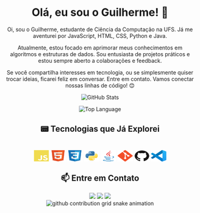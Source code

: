<div align="center">
<h1>
  Olá, eu sou o Guilherme! 👋
</h1>



Oi, sou o Guilherme, estudante de Ciência da Computação na UFS. Já me aventurei por JavaScript, HTML, CSS, Python e Java.

Atualmente, estou focado em aprimorar meus conhecimentos em algoritmos e estruturas de dados. Sou entusiasta de projetos práticos e estou sempre aberto a colaborações e feedback.

Se você compartilha interesses em tecnologia, ou se simplesmente quiser trocar ideias, ficarei feliz em conversar. Entre em contato. Vamos conectar nossas linhas de código! 😊




<p align="center">
  <img src="https://github-readme-stats.vercel.app/api?username=Slotov-7&rank_icon=github&show_icons=true&theme=dark" alt="GitHub Stats">
</p>

<p align="center">
  <img src="https://github-readme-stats.vercel.app/api/top-langs/?username=Slotov-7&layout=compact&theme=dark" alt="Top Language">
</p>

<h2>
  📟 Tecnologias que Já Explorei
  </h2>
</picture>
<div style="display: inline_block" align= "center" valagn= "top"><br>
  <img align="center" alt="Slotov-Js" height="30" width="40" src="https://raw.githubusercontent.com/devicons/devicon/master/icons/javascript/javascript-plain.svg">
  <img align="center" alt="Slotov-HTML" height="30" width="40" src="https://raw.githubusercontent.com/devicons/devicon/master/icons/html5/html5-original.svg">
  <img align="center" alt="Slotov-CSS" height="30" width="40" src="https://raw.githubusercontent.com/devicons/devicon/master/icons/css3/css3-original.svg">
  <img align="center" alt="Slotov-Python" height="30" width="40" src="https://raw.githubusercontent.com/devicons/devicon/master/icons/python/python-original.svg">
  <img align="center" alt="Slotov-Java" height="30" width="40" src="https://raw.githubusercontent.com/devicons/devicon/master/icons/java/java-original.svg">
  <img align="center" alt="Slotov-Git" height="30" width="40" src="https://raw.githubusercontent.com/devicons/devicon/master/icons/git/git-original.svg">
  <img align="center" alt="Slotov-github" height="30" width="40" src="https://raw.githubusercontent.com/devicons/devicon/master/icons/github/github-original.svg">
  <img align="center" alt="Slotov-Vscode" height="30" width="40" src="https://raw.githubusercontent.com/devicons/devicon/master/icons/vscode/vscode-original.svg">
</div>

## 📫 Entre em Contato 

<div align="center"> 
  <a href="https://www.instagram.com/_guilhermearaujo.7/" target="_blank"><img src="https://img.shields.io/badge/-Instagram-%23E4405F?style=for-the-badge&logo=instagram&logoColor=white" target="_blank"></a>
  <a href = "mailto:guilherme.araujo@dcomp.ufs.br"><img src="https://img.shields.io/badge/-Gmail-%23333?style=for-the-badge&logo=gmail&logoColor=white" target="_blank"  ></a>
  <a href="https://www.linkedin.com/in/guiherme-ara%C3%BAjo/" target="_blank"><img src="https://img.shields.io/badge/-LinkedIn-%230077B5?style=for-the-badge&logo=linkedin&logoColor=white" target="_blank"></a>
  
</div>

<picture>
  <source media="(prefers-color-scheme: dark)" srcset="https://raw.githubusercontent.com/Slotov-7/Slotov-7/output/github-contribution-grid-snake-dark.svg">
  <source media="(prefers-color-scheme: light)" srcset="https://raw.githubusercontent.com/Slotov-7/Slotov-7/output/github-contribution-grid-snake.svg">
  <img alt="github contribution grid snake animation" src="https://raw.githubusercontent.com/YourUser/YourUser/output/github-contribution-grid-snake.svg">
</picture>
</div>

